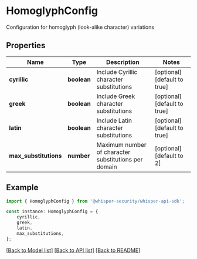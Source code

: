 # HomoglyphConfig

Configuration for homoglyph (look-alike character) variations

## Properties

Name | Type | Description | Notes
------------ | ------------- | ------------- | -------------
**cyrillic** | **boolean** | Include Cyrillic character substitutions | [optional] [default to true]
**greek** | **boolean** | Include Greek character substitutions | [optional] [default to true]
**latin** | **boolean** | Include Latin character substitutions | [optional] [default to true]
**max_substitutions** | **number** | Maximum number of character substitutions per domain | [optional] [default to 2]

## Example

```typescript
import { HomoglyphConfig } from '@whisper-security/whisper-api-sdk';

const instance: HomoglyphConfig = {
    cyrillic,
    greek,
    latin,
    max_substitutions,
};
```

[[Back to Model list]](../README.md#documentation-for-models) [[Back to API list]](../README.md#documentation-for-api-endpoints) [[Back to README]](../README.md)
